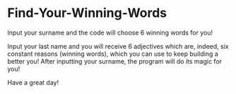 # Find-Your-Winning-Words
Input your surname and the code will choose 6 winning words for you!

Input your last name and you will receive 6 adjectives which are, indeed, six constant reasons (winning words), which you can use to keep building a better you! After inputting your surname, the program will do its magic for you! 

Have a great day!